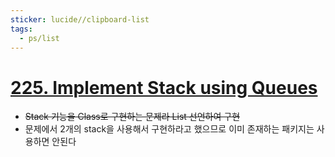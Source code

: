 ```yaml
---
sticker: lucide//clipboard-list
tags:
  - ps/list
---
```

# [225. Implement Stack using Queues](https://leetcode.com/problems/implement-stack-using-queues/)
- ~~Stack 기능을 Class로 구현하는 문제라 List 선언하여 구현~~
- 문제에서 2개의 stack을 사용해서 구현하라고 했으므로 이미 존재하는 패키지는 사용하면 안된다
